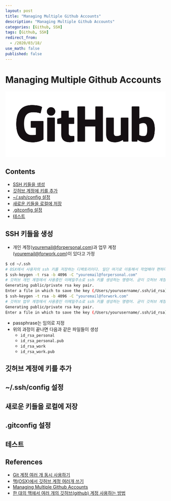 ```yaml
---
layout: post
title: "Managing Multiple Github Accounts"
description: "Managing Multiple Github Accounts"
categories: [Github, SSH]
tags: [Github, SSH]
redirect_from:
  - /2020/03/18/
use_math: false
published: false
---
```


# Managing Multiple Github Accounts

<img src="/assets/images/posts/logos/GitHub_Logo.png">

## Contents

- [SSH 키들을 생성](#generate-ssh-key)
- [깃허브 계정에 키를 추가](#add-ssh-key)
- [~/.ssh/config 설정](#config-ssh)
- [새로운 키들을 로컬에 저장](#save-ssh-key)
- [.gitconfig 설정](#configure-gitconfig)
- [테스트](#test)

<a name="generate-ssh-key"></a>

## SSH 키들을 생성

- 개인 계정(youremail@forpersonal.com)과 업무 계정(youremail@forwork.com)이 있다고 가정

```bash
$ cd ~/.ssh
# OSX에서 사용자의 ssh 키를 저장하는 디렉토리이다. 일단 여기로 이동해서 작업해야 편하다.
$ ssh-keygen -t rsa -b 4096 -C "youremail@forpersonal.com"
# 깃허브 개인 계정에서 사용중인 이메일주소로 ssh 키를 생성하는 명령어. 굳이 깃허브 계정과 동일할 필요는 없습니다.
Generating public/private rsa key pair.
Enter a file in which to save the key (/Users/yourusername/.ssh/id_rsa) : id_rsa_personal
$ ssh-keygen -t rsa -b 4096 -C "youremail@forwork.com"
# 깃허브 업무 계정에서 사용중인 이메일주소로 ssh 키를 생성하는 명령어. 굳이 깃허브 계정과 동일할 필요는 없습니다.
Generating public/private rsa key pair.
Enter a file in which to save the key (/Users/yourusername/.ssh/id_rsa) : id_rsa_work
```

- passphrase는 임의로 지정
- 위의 과정이 끝나면 다음과 같은 파일들이 생성
  - `id_rsa_personal`
  - `id_rsa_personal.pub`
  - `id_rsa_work`
  - `id_rsa_work.pub`

## 깃허브 계정에 키를 추가

## ~/.ssh/config 설정

## 새로운 키들을 로컬에 저장

## .gitconfig 설정

## 테스트

## References

- [Git 계정 여러 개 동시 사용하기](https://blog.outsider.ne.kr/1448)
- [맥(OSX)에서 깃허브 계정 여러개 쓰기](https://bonoogi.postype.com/post/583668)
- [Managing Multiple Github Accounts](https://mherman.org/blog/managing-multiple-github-accounts/)
- [한 대의 맥에서 여러 개의 깃허브(github) 계정 사용하는 방법](https://devlog.jwgo.kr/2018/08/17/how-to-use-multi-github-accounts-with-a-machine/)
